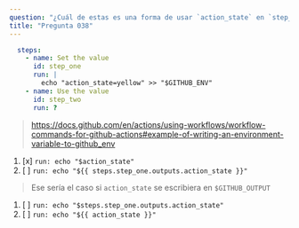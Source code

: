 ```yaml
---
question: "¿Cuál de estas es una forma de usar `action_state` en `step_two`? "
title: "Pregunta 038"
---
```


```yaml
  steps:
    - name: Set the value
      id: step_one
      run: |
        echo "action_state=yellow" >> "$GITHUB_ENV"
    - name: Use the value
      id: step_two
      run: ?
```
> https://docs.github.com/en/actions/using-workflows/workflow-commands-for-github-actions#example-of-writing-an-environment-variable-to-github_env
1. [x] `run: echo "$action_state"`
1. [ ] `run: echo "${{ steps.step_one.outputs.action_state }}"`
> Ese sería el caso si `action_state` se escribiera en `$GITHUB_OUTPUT`
1. [ ] `run: echo "$steps.step_one.outputs.action_state"`
1. [ ] `run: echo "${{ action_state }}"`

